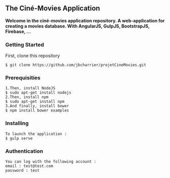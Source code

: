 ## The Ciné-Movies Application

**Welcome in the ciné-movies application repository. A web-application for creating a movies database.
With AngularJS, GulpJS, BootstrapJS, Firebase, ...**

### Getting Started

First, clone this repository
```
$ git clone https://github.com/jbcharrier/projetCineMovies.git
```


### Prerequisities
```
1.Then, install NodeJS 
$ sudo apt-get install nodejs
2.Then, install npm 
$ sudo apt-get install npm
3.And finally, install bower 
$ npm install bower examples
```

### Installing
```
To launch the application :
$ gulp serve
```

### Authentication
```
You can log with the following account :
email : test@test.com
password : test
```


